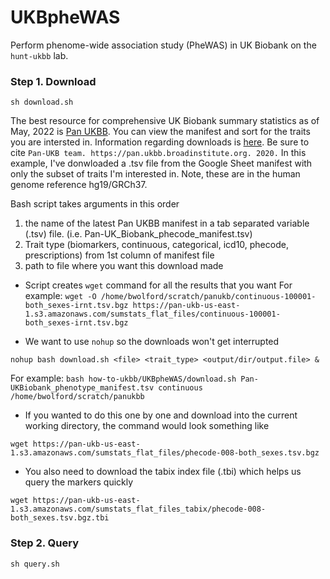 # UKBpheWAS

Perform phenome-wide association study (PheWAS) in UK Biobank on the `hunt-ukbb` lab.

### Step 1. Download

`sh download.sh`

The best resource for comprehensive UK Biobank summary statistics as of May, 2022 is [Pan UKBB](https://pan-dev.ukbb.broadinstitute.org). You can view the manifest and sort for the traits you are intersted in. Information regarding downloads is [here](https://pan-dev.ukbb.broadinstitute.org/downloads). Be sure to cite `Pan-UKB team. https://pan.ukbb.broadinstitute.org. 2020.` In this example, I've donwloaded a .tsv file from the Google Sheet manifest with only the subset of traits I'm interested in. Note, these are in the human genome reference hg19/GRCh37.

Bash script takes arguments in this order
1) the name of the latest Pan UKBB manifest in a tab separated variable (.tsv) file.  (i.e. Pan-UK_Biobank_phecode_manifest.tsv)
2) Trait type (biomarkers, continuous, categorical, icd10, phecode, prescriptions) from 1st column of manifest file
3) path to file where you want this download made 

* Script creates `wget` command for all the results that you want
For example:
`wget -O /home/bwolford/scratch/panukb/continuous-100001-both_sexes-irnt.tsv.bgz https://pan-ukb-us-east-1.s3.amazonaws.com/sumstats_flat_files/continuous-100001-both_sexes-irnt.tsv.bgz`

* We want to use `nohup` so the downloads won't get interrupted

`nohup bash download.sh <file> <trait_type> <output/dir/output.file> &`

For example:
`bash how-to-ukbb/UKBpheWAS/download.sh Pan-UKBiobank_phenotype_manifest.tsv continuous /home/bwolford/scratch/panukbb`

* If you wanted to do this one by one and download into the current working directory, the command would look something like

`wget https://pan-ukb-us-east-1.s3.amazonaws.com/sumstats_flat_files/phecode-008-both_sexes.tsv.bgz`

* You also need to download the tabix index file (.tbi) which helps us query the markers quickly 

`wget https://pan-ukb-us-east-1.s3.amazonaws.com/sumstats_flat_files_tabix/phecode-008-both_sexes.tsv.bgz.tbi`

### Step 2. Query

`sh query.sh` 

